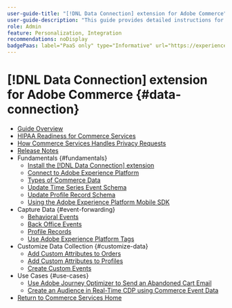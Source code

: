 ```yaml
---
user-guide-title: "[!DNL Data Connection] extension for Adobe Commerce"
user-guide-description: "This guide provides detailed instructions for using the [!DNL Data Connection] extension for Adobe Commerce."
role: Admin
feature: Personalization, Integration
recommendations: noDisplay
badgePaas: label="PaaS only" type="Informative" url="https://experienceleague.adobe.com/en/docs/commerce/user-guides/product-solutions" tooltip="Applies to Adobe Commerce on Cloud projects (Adobe-managed PaaS infrastructure) and on-premises projects only."
---
```


# [!DNL Data Connection] extension for Adobe Commerce {#data-connection}

- [Guide Overview](overview.md)
- [HIPAA Readiness for Commerce Services](hipaa-readiness.md)
- [How Commerce Services Handles Privacy Requests](handle-privacy-request.md)
- [Release Notes](release-notes.md)
- Fundamentals {#fundamentals}
   - [Install the [!DNL Data Connection] extension](install.md)
   - [Connect to Adobe Experience Platform](connect-data.md)
   - [Types of Commerce Data](data-ingestion.md)
   - [Update Time Series Event Schema](update-xdm.md)
   - [Update Profile Record Schema](profile-data.md)
   - [Using the Adobe Experience Platform Mobile SDK](mobile-sdk-epc.md)
- Capture Data {#event-forwarding}
   - [Behavioral Events](events.md)
   - [Back Office Events](events-backoffice.md)
   - [Profile Records](events-profilerecord.md)
   - [Use Adobe Experience Platform Tags](using-tags.md)
- Customize Data Collection {#customize-data}
   - [Add Custom Attributes to Orders](custom-attributes.md)
   - [Add Custom Attributes to Profiles](custom-identities.md)
   - [Create Custom Events](custom-events.md)
- Use Cases {#use-cases}
   - [Use Adobe Journey Optimizer to Send an Abandoned Cart Email](using-ajo.md)
   - [Create an Audience in Real-Time CDP using Commerce Event Data](create-audience.md)
- [Return to Commerce Services Home](https://experienceleague.adobe.com/docs/commerce/user-guides/home.html)
